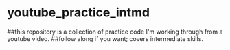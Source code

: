 # youtube_practice_intmd
##this repository is a collection of practice code I'm working through from a youtube video. 
##follow along if you want; covers intermediate skills. 
